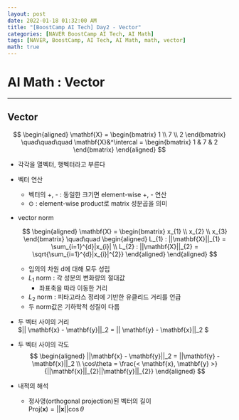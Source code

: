 ```yaml
---
layout: post
date: 2022-01-18 01:32:00 AM
title: "[BoostCamp AI Tech] Day2 - Vector"
categories: [NAVER BoostCamp AI Tech, AI Math]
tags: [NAVER, BoostCamp, AI Tech, AI Math, math, vector]
math: true
---
```

# AI Math : Vector

---
## Vector

$$
\begin{aligned}
    \mathbf{X} = \begin{bmatrix}
    1 \\
    7 \\
    2
    \end{bmatrix}
    \quad\quad\quad
    \mathbf{X}&^\intercal = \begin{bmatrix}
    1 & 7 & 2
    \end{bmatrix}
\end{aligned}
$$  

- 각각을 열벡터, 행벡터라고 부른다
- 벡터 연산
    - 벡터의 +, - : 동일한 크기면 element-wise +, - 연산
    - $\odot$ : element-wise product로 matrix 성분곱을 의미
- vector norm  

    $$
    \begin{aligned}
        \mathbf{X} = \begin{bmatrix}
        x_{1} \\
        x_{2} \\
        x_{3} 
        \end{bmatrix}
        \quad\quad
        \begin{aligned}
        L_{1} : ||\mathbf{X}||_{1} = \sum_{i=1}^{d}|x_{i}| \\
        L_{2} : ||\mathbf{X}||_{2} = \sqrt{\sum_{i=1}^{d}|x_{i}|^{2}}
        \end{aligned}
    \end{aligned}
    $$  

    - 임의의 차원 d에 대해 모두 성립
    - $L_{1}$ norm : 각 성분의 변화량의 절대값
        - 좌표축을 따라 이동한 거리
    - $L_{2}$ norm : 피타고라스 정리에 기반한 유클리드 거리를 언급
    - 두 norm값은 기하학적 성질이 다름
- 두 벡터 사이의 거리  
$|| \mathbf{x} - \mathbf{y}||_2 = || \mathbf{y} - \mathbf{x}||_2 $

- 두 벡터 사이의 각도  
$$
\begin{aligned}
    ||\mathbf{x} - \mathbf{y}||_2 = ||\mathbf{y} - \mathbf{x}||_2 \\
    \cos\theta = \frac{< \mathbf{x}, \mathbf{y} >}{||\mathbf{x}||_{2}||\mathbf{y}||_{2}}
\end{aligned}
$$

- 내적의 해석
    - 정사영(orthogonal projection)된 벡터의 길이  
    $\text{Proj}(\mathbf{x}) = ||\mathbf{x}|| \cos \theta$